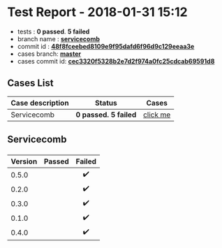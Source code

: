 # Test Report - 2018-01-31 15:12

- tests  : **0 passed**. **5 failed**
- branch name : **[servicecomb](https://github.com/apache/incubator-skywalking/tree/servicecomb)**
- commit id : **[48f8fceebed8109e9f95dafd6f96d9c129eeaa3e](https://github.com/apache/incubator-skywalking/commit/48f8fceebed8109e9f95dafd6f96d9c129eeaa3e)**
- cases branch: **[master](https://github.com/SkywalkingTest/skywalking-autotest-scenarios/tree/master)**
- cases commit id: **[cec3320f5328b2e7d2f974a0fc25cdcab69591d8](https://github.com/SkywalkingTest/skywalking-autotest-scenarios/commit/cec3320f5328b2e7d2f974a0fc25cdcab69591d8)**

## Cases List

| Case description | Status | Cases|
|:-----|:-----:|:-----:|
|Servicecomb| **0 passed. 5 failed**| [click me](#servicecomb) |

## Servicecomb

### 
|  Version     | Passed | Failed|
|:------------- |:-------:|:-----:|
| 0.5.0  | |:heavy_check_mark:|
| 0.2.0  | |:heavy_check_mark:|
| 0.3.0  | |:heavy_check_mark:|
| 0.1.0  | |:heavy_check_mark:|
| 0.4.0  | |:heavy_check_mark:|

